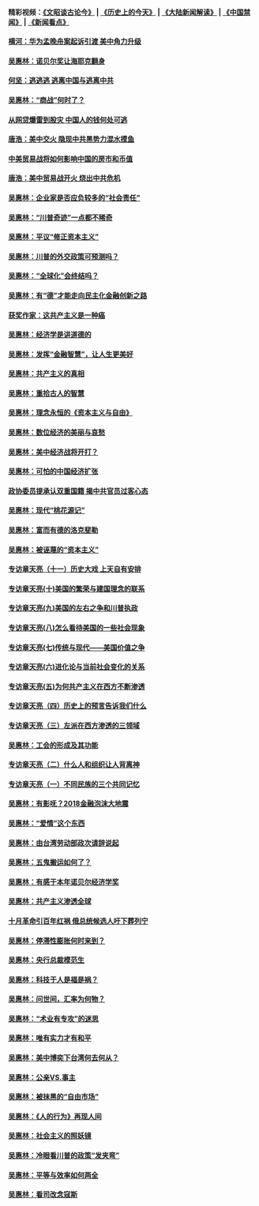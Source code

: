 #### 精彩视频：[《文昭谈古论今》](http://45.76.195.252/wenzhao) | [《历史上的今天》](http://45.76.195.252/today-in-history) | [《大陆新闻解读》](http://45.76.195.252/ntdtv-comedy) | [《中国禁闻》](http://45.76.195.252/ntdtv-news) | [《新闻看点》](http://45.76.195.252/news-insight) 

 #### [横河：华为孟晚舟案起诉引渡 美中角力升级](../pages/nsc423/n11027230.md?t=02111831) 

#### [吴惠林：诺贝尔奖让海耶克翻身](../pages/nsc423/n10890049.md?t=02111831) 

#### [何坚：逃逃逃 逃离中国与逃离中共](../pages/nsc423/n10592891.md?t=02111831) 

#### [吴惠林：“商战”何时了？](../pages/nsc423/n10573558.md?t=02111831) 

#### [从网贷爆雷到股灾 中国人的钱何处可逃](../pages/nsc423/n10572800.md?t=02111831) 

#### [唐浩：美中交火 隐现中共黑势力混水摸鱼](../pages/nsc423/n10544040.md?t=02111831) 

#### [中美贸易战将如何影响中国的房市和币值](../pages/nsc423/n10543697.md?t=02111831) 

#### [唐浩：美中贸易战开火 烧出中共危机](../pages/nsc423/n10540126.md?t=02111831) 

#### [吴惠林：企业家是否应负较多的“社会责任”](../pages/nsc423/n10535022.md?t=02111831) 

#### [吴惠林：“川普奇迹”一点都不稀奇](../pages/nsc423/n10512808.md?t=02111831) 

#### [吴惠林：平议“修正资本主义”](../pages/nsc423/n10495724.md?t=02111831) 

#### [吴惠林：川普的外交政策可预测吗？](../pages/nsc423/n10462387.md?t=02111831) 

#### [吴惠林：“全球化”会终结吗？](../pages/nsc423/n10452838.md?t=02111831) 

#### [吴惠林：有“德”才能走向民主化金融创新之路](../pages/nsc423/n10432292.md?t=02111831) 

#### [获奖作家：这共产主义是一种癌](../pages/nsc423/n10431541.md?t=02111831) 

#### [吴惠林：经济学是讲道德的](../pages/nsc423/n10398014.md?t=02111831) 

#### [吴惠林：发挥“金融智慧”，让人生更美好](../pages/nsc423/n10375019.md?t=02111831) 

#### [吴惠林：共产主义的真相](../pages/nsc423/n10351394.md?t=02111831) 

#### [吴惠林：重拾古人的智慧](../pages/nsc423/n10337691.md?t=02111831) 

#### [吴惠林：理念永恒的《资本主义与自由》](../pages/nsc423/n10316274.md?t=02111831) 

#### [吴惠林：数位经济的美丽与哀愁](../pages/nsc423/n10292946.md?t=02111831) 

#### [吴惠林：美中经济战将开打？](../pages/nsc423/n10258825.md?t=02111831) 

#### [吴惠林：可怕的中国经济扩张](../pages/nsc423/n10219147.md?t=02111831) 

#### [政协委员提承认双重国籍 揭中共官员过客心态](../pages/nsc423/n10208809.md?t=02111831) 

#### [吴惠林：现代“桃花源记”](../pages/nsc423/n10185234.md?t=02111831) 

#### [吴惠林：富而有德的洛克斐勒](../pages/nsc423/n10142264.md?t=02111831) 

#### [吴惠林：被诬蔑的“资本主义”](../pages/nsc423/n10124816.md?t=02111831) 

#### [专访章天亮（十一）历史大戏 上天自有安排](../pages/nsc423/n10094905.md?t=02111831) 

#### [专访章天亮(十)美国的繁荣与建国理念的联系](../pages/nsc423/n10094899.md?t=02111831) 

#### [专访章天亮(九)美国的左右之争和川普执政](../pages/nsc423/n10094889.md?t=02111831) 

#### [专访章天亮(八)怎么看待美国的一些社会现象](../pages/nsc423/n10094857.md?t=02111831) 

#### [专访章天亮(七)传统与现代——美国价值之争](../pages/nsc423/n10093140.md?t=02111831) 

#### [专访章天亮(六)进化论与当前社会变化的关系](../pages/nsc423/n10092036.md?t=02111831) 

#### [专访章天亮(五)为何共产主义在西方不断渗透](../pages/nsc423/n10083620.md?t=02111831) 

#### [专访章天亮（四）历史上的预言告诉我们什么](../pages/nsc423/n10083606.md?t=02111831) 

#### [专访章天亮（三）左派在西方渗透的三领域](../pages/nsc423/n10081115.md?t=02111831) 

#### [吴惠林：工会的形成及其功能](../pages/nsc423/n10080633.md?t=02111831) 

#### [专访章天亮（二）什么人和组织让人背离神](../pages/nsc423/n10076637.md?t=02111831) 

#### [专访章天亮（一）不同民族的三个共同记忆](../pages/nsc423/n10074188.md?t=02111831) 

#### [吴惠林：有影呒？2018金融泡沫大地震](../pages/nsc423/n10040534.md?t=02111831) 

#### [吴惠林：“爱情”这个东西](../pages/nsc423/n10019423.md?t=02111831) 

#### [吴惠林：由台湾劳动部政次请辞说起](../pages/nsc423/n9979679.md?t=02111831) 

#### [吴惠林：五鬼搬运如何了？](../pages/nsc423/n9925338.md?t=02111831) 

#### [吴惠林：有感于本年诺贝尔经济学奖](../pages/nsc423/n9871883.md?t=02111831) 

#### [吴惠林：共产主义渗透全球](../pages/nsc423/n9812748.md?t=02111831) 

#### [十月革命引百年红祸 俄总统候选人吁下葬列宁](../pages/nsc423/n9810182.md?t=02111831) 

#### [吴惠林：停滞性膨胀何时来到？](../pages/nsc423/n9764136.md?t=02111831) 

#### [吴惠林：央行总裁模范生](../pages/nsc423/n9728134.md?t=02111831) 

#### [吴惠林：科技于人是福是祸？](../pages/nsc423/n9672982.md?t=02111831) 

#### [吴惠林：问世间，汇率为何物？](../pages/nsc423/n9621788.md?t=02111831) 

#### [吴惠林：“术业有专攻”的迷思](../pages/nsc423/n9580363.md?t=02111831) 

#### [吴惠林：唯有实力才有和平](../pages/nsc423/n9529599.md?t=02111831) 

#### [吴惠林：美中博奕下台湾何去何从？](../pages/nsc423/n9483598.md?t=02111831) 

#### [吴惠林：公亲VS.事主](../pages/nsc423/n9425637.md?t=02111831) 

#### [吴惠林：被抹黑的“自由市场”](../pages/nsc423/n9351545.md?t=02111831) 

#### [吴惠林：《人的行为》再现人间](../pages/nsc423/n9296339.md?t=02111831) 

#### [吴惠林：社会主义的照妖镜](../pages/nsc423/n9243460.md?t=02111831) 

#### [吴惠林：冷眼看川普的政策“发夹弯”](../pages/nsc423/n9120684.md?t=02111831) 

#### [吴惠林：平等与效率如何两全](../pages/nsc423/n9075430.md?t=02111831) 

#### [吴惠林：看司改念寇斯](../pages/nsc423/n9024915.md?t=02111831) 

